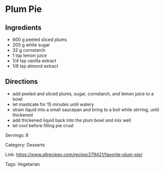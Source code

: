 # Plum Pie

## Ingredients

- 600 g peeled sliced plums
- 200 g white sugar
- 32 g cornstarch
- 1 tsp lemon juice
- 1/4 tsp vanilla extract
- 1/8 tsp almond extract

## Directions

- add peeled and sliced plums, sugar, cornstarch, and lemon juice to a bowl
- let masticate for 15 minutes until watery
- strain liquid into a small saucepan and bring to a boil while stirring, until thickened
- add thickened liquid back into the plum bowl and mix well
- let cool before filling pie crust

Servings: 8

Category: Desserts

Link: https://www.allrecipes.com/recipe/279421/favorite-plum-pie/

Tags: Vegetarian

